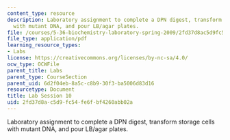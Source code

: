 ```yaml
---
content_type: resource
description: Laboratory assignment to complete a DPN digest, transform storage cells
  with mutant DNA, and pour LB/agar plates.
file: /courses/5-36-biochemistry-laboratory-spring-2009/2fd37d8ac5d9fc54fe6fbf4260abb02a_ses10.pdf
file_type: application/pdf
learning_resource_types:
- Labs
license: https://creativecommons.org/licenses/by-nc-sa/4.0/
ocw_type: OCWFile
parent_title: Labs
parent_type: CourseSection
parent_uid: 6d2f04eb-8a5c-c8b9-30f3-ba5006d83d16
resourcetype: Document
title: Lab Session 10
uid: 2fd37d8a-c5d9-fc54-fe6f-bf4260abb02a
---
```

Laboratory assignment to complete a DPN digest, transform storage cells with mutant DNA, and pour LB/agar plates.